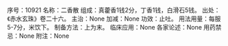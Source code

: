 序号：10921
名称：二香散
组成：真藿香1钱2分，丁香1钱，白滑石5钱。
出处：《赤水玄珠》卷二十六。
主治：None
加减：None
功效：止吐。
用法用量：每服5-7分，米饮下。
制备方法：上为末。
临床应用：None
各家论述：None
用药禁忌：None
附注：None

